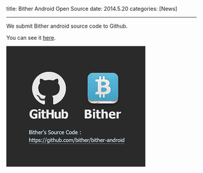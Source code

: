 title: Bither Android Open Source
date: 2014.5.20
categories: [News]

---

We submit Bither android source code to Github.

<!-- more -->

You can see it [here](https://github.com/bither/bither-android).

![](/images/news/bither-android-open-source.png)